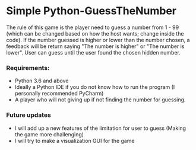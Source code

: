 # Simple Python-GuessTheNumber

The rule of this game is the player need to guess a number from 1 - 99 (which can be changed based on how the host wants; change inside the code). If the number guessed is higher or lower than the number chosen, a feedback will be return saying "The number is higher" or "The number is lower". User can guess until the user found the chosen hidden number.

### Requirements:

  - Python 3.6 and above
  - Ideally a Python IDE if you do not know how to run the program (I personally recommended PyCharm)
  - A player who will not giving up if not finding the number for guessing.

### Future updates

  - I will add up a new features of the limitation for user to guess (Making the game more challenging)
  - I will try to make a visualization GUI for the game
